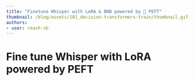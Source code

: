 ```yaml
---
title: "Finetune Whisper with LoRA & BNB powered by 🤗 PEFT" 
thumbnail: /blog/assets/101_decision-transformers-train/thumbnail.gif
authors:
- user: reach-vb
---
```


# Fine tune Whisper with LoRA powered by PEFT

<!-- {blog_metadata} -->
<!-- {authors} -->

